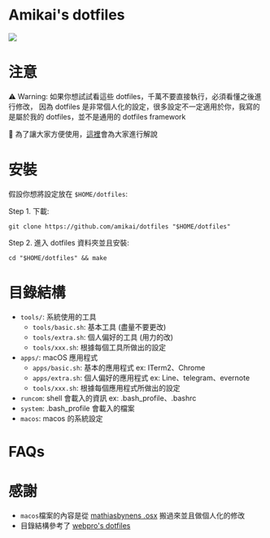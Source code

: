 # Amikai's dotfiles
![](https://i.imgur.com/bu2b5hw.png)

# 注意
⚠️ Warning: 如果你想試試看這些 dotfiles，千萬不要直接執行，必須看懂之後進行修改，
因為 dotfiles 是非常個人化的設定，很多設定不一定適用於你，我寫的是屬於我的 dotfiles，並不是通用的 dotfiles framework

📝 為了讓大家方便使用，[這裡](https://github.com/amikai/dotfiles/labels/documentation)會為大家進行解說


# 安裝
假設你想將設定放在 `$HOME/dotfiles`:

Step 1. 下載:
```
git clone https://github.com/amikai/dotfiles "$HOME/dotfiles"
```
Step 2. 進入 dotfiles 資料夾並且安裝:
```
cd "$HOME/dotfiles" && make
```
# 目錄結構

- `tools/`: 系統使用的工具
  - `tools/basic.sh`: 基本工具 (盡量不要更改) 
  - `tools/extra.sh`: 個人偏好的工具 (用力的改)
  - `tools/xxx.sh`: 根據每個工具所做出的設定
- `apps/`: macOS 應用程式
  - `apps/basic.sh`: 基本的應用程式 ex: ITerm2、Chrome
  - `apps/extra.sh`: 個人偏好的應用程式 ex: Line、telegram、evernote
  - `tools/xxx.sh`: 根據每個應用程式所做出的設定
- `runcom`: shell 會載入的資訊 ex: .bash_profile、.bashrc
- `system`: .bash_profile 會載入的檔案
- `macos`: macos 的系統設定

# FAQs

# 感謝
- `macos`檔案的內容是從 [mathiasbynens .osx](https://github.com/mathiasbynens/dotfiles/blob/master/.osx) 搬過來並且做個人化的修改
- 目錄結構參考了 [webpro's dotfiles](https://github.com/webpro/dotfiles)
